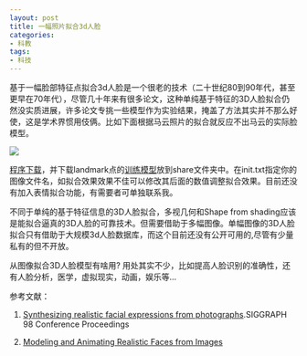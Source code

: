 ```yaml
---
layout: post
title: 一幅照片拟合3d人脸
categories:
- 科教
tags:
- 科技
---
```


基于一幅脸部特征点拟合3d人脸是一个很老的技术（二十世纪80到90年代，甚至更早在70年代），尽管几十年来有很多论文，这种单纯基于特征的3D人脸拟合仍然没实质进展，许多论文专挑一些模型作为实验结果，掩盖了方法其实并不那么好使，这是学术界惯用伎俩。比如下面根据马云照片的拟合就反应不出马云的实际脸模型。

![](https://github.com/hwdong/hwdong.github.io/blob/master/images/mayun.jpg?raw=true)

<!--more-->

[程序下载](http://hwdong.com/3dface.zip)，并下载landmark点的[训练模型](https://github.com/AKSHAYUBHAT/TensorFace/raw/master/openface/models/dlib/shape_predictor_68_face_landmarks.dat)放到share文件夹中。在init.txt指定你的图像文件名，如拟合效果效果不佳可以修改其后面的数值调整拟合效果。目前还没有加入表情拟合功能，有需要者可单独联系我。

不同于单纯的基于特征信息的3D人脸拟合，多视几何和Shape from shading应该是能拟合逼真的3D人脸的可靠技术。但需要借助于多幅图像。单幅图像的3D人脸拟合只有借助于大规模3d人脸数据库，而这个目前还没有公开可用的,尽管有少量私有的但不开放。

从图像拟合3D人脸模型有啥用? 用处其实不少，比如提高人脸识别的准确性，还有人脸分析，医学，虚拟现实，动画，娱乐等...

参考文献：

  1.  [Synthesizing realistic facial expressions from photographs](https://www.google.com/url?sa=t&rct=j&q=&esrc=s&source=web&cd=3&cad=rja&uact=8&ved=0ahUKEwin_8yrmY_SAhXFkpQKHQjEATEQFggtMAI&url=http%3A%2F%2Fkucg.korea.ac.kr%2FSeminar%2F2003%2Fsrc%2FPA-03-07.pdf&usg=AFQjCNHnckaOu17jVuCKVyWrjH4ZXXeWHA&sig2=GN5o8mjjD5nnaACEta38GQ&bvm=bv.146786187,d.dGo).SIGGRAPH 98 Conference Proceedings

  2. [Modeling and Animating Realistic Faces from Images](http://grail.cs.washington.edu/wp-content/uploads/2015/08/pighin-2002-maa.pdf)